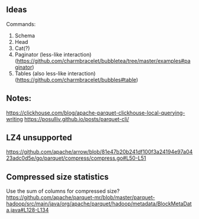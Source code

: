 ## Ideas

Commands:

1. Schema
1. Head
1. Cat(?)
1. Paginator (less-like interaction) (https://github.com/charmbracelet/bubbletea/tree/master/examples#paginator)
1. Tables (also less-like interaction) (https://github.com/charmbracelet/bubbles#table)

## Notes:

https://clickhouse.com/blog/apache-parquet-clickhouse-local-querying-writing
https://posulliv.github.io/posts/parquet-cli/

## LZ4 unsupported

https://github.com/apache/arrow/blob/81e47b20b241df100f3a24194e97a0423adc0d5e/go/parquet/compress/compress.go#L50-L51

## Compressed size statistics

Use the sum of columns for compressed size?
https://github.com/apache/parquet-mr/blob/master/parquet-hadoop/src/main/java/org/apache/parquet/hadoop/metadata/BlockMetaData.java#L128-L134
